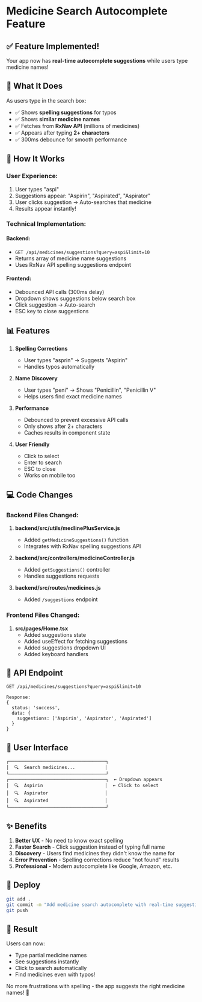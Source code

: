 # Medicine Search Autocomplete Feature

## ✅ Feature Implemented!

Your app now has **real-time autocomplete suggestions** while users type medicine names!

## 🎯 What It Does

As users type in the search box:
- ✅ Shows **spelling suggestions** for typos
- ✅ Shows **similar medicine names**
- ✅ Fetches from **RxNav API** (millions of medicines)
- ✅ Appears after typing **2+ characters**
- ✅ 300ms debounce for smooth performance

## 🚀 How It Works

### User Experience:
1. User types "aspi" 
2. Suggestions appear: "Aspirin", "Aspirated", "Aspirator"
3. User clicks suggestion → Auto-searches that medicine
4. Results appear instantly!

### Technical Implementation:

#### Backend:
- `GET /api/medicines/suggestions?query=aspi&limit=10`
- Returns array of medicine name suggestions
- Uses RxNav API spelling suggestions endpoint

#### Frontend:
- Debounced API calls (300ms delay)
- Dropdown shows suggestions below search box
- Click suggestion → Auto-search
- ESC key to close suggestions

## 📊 Features

1. **Spelling Corrections**
   - User types "asprin" → Suggests "Aspirin"
   - Handles typos automatically

2. **Name Discovery**
   - User types "peni" → Shows "Penicillin", "Penicillin V"
   - Helps users find exact medicine names

3. **Performance**
   - Debounced to prevent excessive API calls
   - Only shows after 2+ characters
   - Caches results in component state

4. **User Friendly**
   - Click to select
   - Enter to search
   - ESC to close
   - Works on mobile too

## 💻 Code Changes

### Backend Files Changed:
1. **backend/src/utils/medlinePlusService.js**
   - Added `getMedicineSuggestions()` function
   - Integrates with RxNav spelling suggestions API

2. **backend/src/controllers/medicineController.js**
   - Added `getSuggestions()` controller
   - Handles suggestions requests

3. **backend/src/routes/medicines.js**
   - Added `/suggestions` endpoint

### Frontend Files Changed:
1. **src/pages/Home.tsx**
   - Added suggestions state
   - Added useEffect for fetching suggestions
   - Added suggestions dropdown UI
   - Added keyboard handlers

## 🔧 API Endpoint

```
GET /api/medicines/suggestions?query=aspi&limit=10

Response:
{
  status: 'success',
  data: {
    suggestions: ['Aspirin', 'Aspirator', 'Aspirated']
  }
}
```

## 📱 User Interface

```
┌────────────────────────────────────┐
│  🔍  Search medicines...           │
└────────────────────────────────────┘
┌────────────────────────────────────┐  ← Dropdown appears
│  🔍  Aspirin                       │  ← Click to select
│  🔍  Aspirator                     │
│  🔍  Aspirated                     │
└────────────────────────────────────┘
```

## ✨ Benefits

1. **Better UX** - No need to know exact spelling
2. **Faster Search** - Click suggestion instead of typing full name
3. **Discovery** - Users find medicines they didn't know the name for
4. **Error Prevention** - Spelling corrections reduce "not found" results
5. **Professional** - Modern autocomplete like Google, Amazon, etc.

## 🚀 Deploy

```bash
git add .
git commit -m "Add medicine search autocomplete with real-time suggestions"
git push
```

## 🎉 Result

Users can now:
- Type partial medicine names
- See suggestions instantly
- Click to search automatically
- Find medicines even with typos!

No more frustrations with spelling - the app suggests the right medicine names! 🎯

